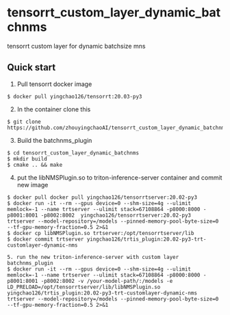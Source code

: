 # tensorrt_custom_layer_dynamic_batchnms
tensorrt custom layer for dynamic batchsize mns
## Quick start
1. Pull tensorrt docker image
```bashrc
$ docker pull yingchao126/tensorrt:20.03-py3
```

2. In the container clone this
```bashrc
$ git clone https://github.com/zhouyingchaoAI/tensorrt_custom_layer_dynamic_batchnms.git
```

3. Build the batchnms_plugin
```bashrc
$ cd tensorrt_custom_layer_dynamic_batchnms
$ mkdir build
$ cmake .. && make
```
4. put the libNMSPlugin.so to triton-inference-server container and commit new image
```bashrc
$ docker pull docker pull yingchao126/tensorrtserver:20.02-py3
$ docker run -it --rm --gpus device=0 --shm-size=4g --ulimit memlock=-1 --name trtserver --ulimit stack=67108864 -p8000:8000 -p8001:8001 -p8002:8002  yingchao126/tensorrtserver:20.02-py3  trtserver --model-repository=/models --pinned-memory-pool-byte-size=0 --tf-gpu-memory-fraction=0.5 2>&1
$ docker cp libNMSPlugin.so trtserver:/opt/tensorrtserver/lib
$ docker commit trtserver yingchao126/trtis_plugin:20.02-py3-trt-customlayer-dynamic-nms

5. run the new triton-inference-server with custom layer batchnms_plugin
$ docker run -it --rm --gpus device=0 --shm-size=4g --ulimit memlock=-1 --name trtserver --ulimit stack=67108864 -p8000:8000 -p8001:8001 -p8002:8002 -v /your-model-path/:/models -e LD_PRELOAD=/opt/tensorrtserver/lib/libNMSPlugin.so yingchao126/trtis_plugin:20.02-py3-trt-customlayer-dynamic-nms  trtserver --model-repository=/models --pinned-memory-pool-byte-size=0 --tf-gpu-memory-fraction=0.5 2>&1
```
